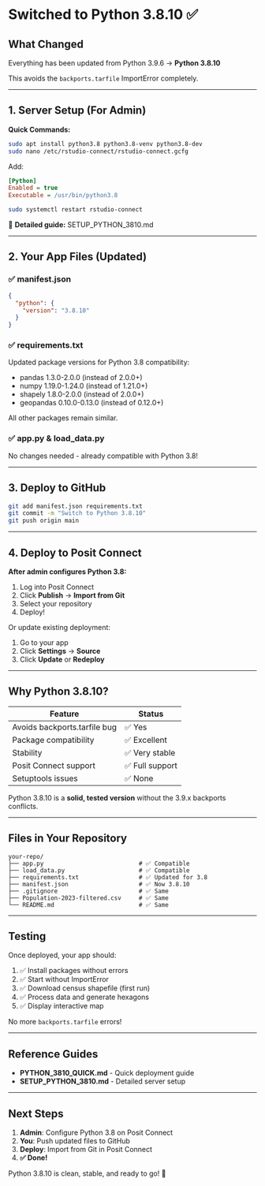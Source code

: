 # Switched to Python 3.8.10 ✅

## What Changed

Everything has been updated from Python 3.9.6 → **Python 3.8.10**

This avoids the `backports.tarfile` ImportError completely.

---

## 1. Server Setup (For Admin)

**Quick Commands:**
```bash
sudo apt install python3.8 python3.8-venv python3.8-dev
sudo nano /etc/rstudio-connect/rstudio-connect.gcfg
```

Add:
```ini
[Python]
Enabled = true
Executable = /usr/bin/python3.8
```

```bash
sudo systemctl restart rstudio-connect
```

📄 **Detailed guide:** SETUP_PYTHON_3810.md

---

## 2. Your App Files (Updated)

### ✅ manifest.json
```json
{
  "python": {
    "version": "3.8.10"
  }
}
```

### ✅ requirements.txt
Updated package versions for Python 3.8 compatibility:
- pandas 1.3.0-2.0.0 (instead of 2.0.0+)
- numpy 1.19.0-1.24.0 (instead of 1.21.0+)
- shapely 1.8.0-2.0.0 (instead of 2.0.0+)
- geopandas 0.10.0-0.13.0 (instead of 0.12.0+)

All other packages remain similar.

### ✅ app.py & load_data.py
No changes needed - already compatible with Python 3.8!

---

## 3. Deploy to GitHub

```bash
git add manifest.json requirements.txt
git commit -m "Switch to Python 3.8.10"
git push origin main
```

---

## 4. Deploy to Posit Connect

**After admin configures Python 3.8:**

1. Log into Posit Connect
2. Click **Publish** → **Import from Git**
3. Select your repository
4. Deploy!

Or update existing deployment:
1. Go to your app
2. Click **Settings** → **Source**
3. Click **Update** or **Redeploy**

---

## Why Python 3.8.10?

| Feature | Status |
|---------|--------|
| Avoids backports.tarfile bug | ✅ Yes |
| Package compatibility | ✅ Excellent |
| Stability | ✅ Very stable |
| Posit Connect support | ✅ Full support |
| Setuptools issues | ✅ None |

Python 3.8.10 is a **solid, tested version** without the 3.9.x backports conflicts.

---

## Files in Your Repository

```
your-repo/
├── app.py                           # ✅ Compatible
├── load_data.py                     # ✅ Compatible
├── requirements.txt                 # ✅ Updated for 3.8
├── manifest.json                    # ✅ Now 3.8.10
├── .gitignore                       # ✅ Same
├── Population-2023-filtered.csv     # ✅ Same
└── README.md                        # ✅ Same
```

---

## Testing

Once deployed, your app should:
1. ✅ Install packages without errors
2. ✅ Start without ImportError
3. ✅ Download census shapefile (first run)
4. ✅ Process data and generate hexagons
5. ✅ Display interactive map

No more `backports.tarfile` errors!

---

## Reference Guides

- **PYTHON_3810_QUICK.md** - Quick deployment guide
- **SETUP_PYTHON_3810.md** - Detailed server setup

---

## Next Steps

1. **Admin**: Configure Python 3.8 on Posit Connect
2. **You**: Push updated files to GitHub
3. **Deploy**: Import from Git in Posit Connect
4. **✅ Done!**

Python 3.8.10 is clean, stable, and ready to go! 🚀
